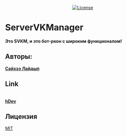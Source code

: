 <p align="center">
<a href="https://choosealicense.com/licenses/mit/"><img src="hhttps://i.imgur.com/Grc42bs.png" alt="License"></a>
</p>


# ServerVKManager

<b>Это SVKM, и это бот-ркон с широким функционалом!</b>

## Авторы:
<a href="https://vk.com/sayhe"><b>Сайхээ Лайдып</b></a>

## Link
<br><a href="https://vk.com/hdevhome"><b>hDev</b></a>

## Лицензия
[MIT](https://choosealicense.com/licenses/mit/)
